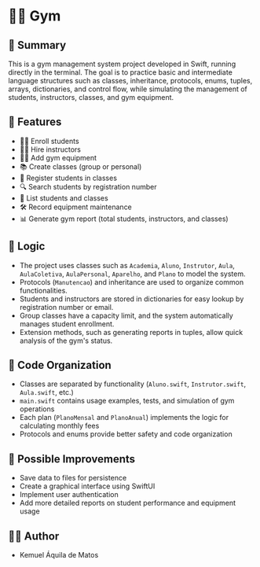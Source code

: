 # 🏋️‍♂️ Gym 

## 📃 Summary

This is a gym management system project developed in Swift, running directly in the terminal. The goal is to practice basic and intermediate language structures such as classes, inheritance, protocols, enums, tuples, arrays, dictionaries, and control flow, while simulating the management of students, instructors, classes, and gym equipment.

## 📌 Features

* 🧑‍🎓 Enroll students
* 👨‍🏫 Hire instructors
* 🏋️‍♂️ Add gym equipment
* 📚 Create classes (group or personal)
* 📝 Register students in classes
* 🔍 Search students by registration number
* 📄 List students and classes
* 🛠 Record equipment maintenance
* 📊 Generate gym report (total students, instructors, and classes)

## 🧠 Logic

* The project uses classes such as `Academia`, `Aluno`, `Instrutor`, `Aula`, `AulaColetiva`, `AulaPersonal`, `Aparelho`, and `Plano` to model the system.
* Protocols (`Manutencao`) and inheritance are used to organize common functionalities.
* Students and instructors are stored in dictionaries for easy lookup by registration number or email.
* Group classes have a capacity limit, and the system automatically manages student enrollment.
* Extension methods, such as generating reports in tuples, allow quick analysis of the gym's status.

## 📂 Code Organization

* Classes are separated by functionality (`Aluno.swift`, `Instrutor.swift`, `Aula.swift`, etc.)
* `main.swift` contains usage examples, tests, and simulation of gym operations
* Each plan (`PlanoMensal` and `PlanoAnual`) implements the logic for calculating monthly fees
* Protocols and enums provide better safety and code organization

## 🚀 Possible Improvements

* Save data to files for persistence
* Create a graphical interface using SwiftUI
* Implement user authentication
* Add more detailed reports on student performance and equipment usage

## 👨‍💻 Author

* Kemuel Áquila de Matos
